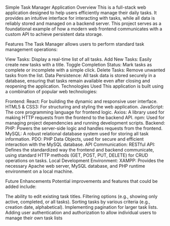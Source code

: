 Simple Task Manager Application
Overview
This is a full-stack web application designed to help users efficiently manage their daily tasks. It provides an intuitive interface for interacting with tasks, while all data is reliably stored and managed on a backend server. This project serves as a foundational example of how a modern web frontend communicates with a custom API to achieve persistent data storage.

Features
The Task Manager allows users to perform standard task management operations:

View Tasks: Display a real-time list of all tasks.
Add New Tasks: Easily create new tasks with a title.
Toggle Completion Status: Mark tasks as complete or incomplete with a simple click.
Delete Tasks: Remove unwanted tasks from the list.
Data Persistence: All task data is stored securely in a database, ensuring that tasks remain available even after closing and reopening the application.
Technologies Used
This application is built using a combination of popular web technologies:

Frontend:
React: For building the dynamic and responsive user interface.
HTML5 & CSS3: For structuring and styling the web application.
JavaScript: The core programming language for frontend logic.
Axios: A library used for making HTTP requests from the frontend to the backend API.
npm: Used for managing project dependencies and running development scripts.
Backend:
PHP: Powers the server-side logic and handles requests from the frontend.
MySQL: A robust relational database system used for storing all task information.
PDO: PHP Data Objects, used for secure and efficient interaction with the MySQL database.
API Communication:
RESTful API: Defines the standardized way the frontend and backend communicate, using standard HTTP methods (GET, POST, PUT, DELETE) for CRUD operations on tasks.
Local Development Environment:
XAMPP: Provides the necessary Apache web server, MySQL database, and PHP runtime environment on a local machine.

Future Enhancements
Potential improvements and features that could be added include:

The ability to edit existing task titles.
Filtering options (e.g., showing only active, completed, or all tasks).
Sorting tasks by various criteria (e.g., creation date, alphabetical).
Implementing pagination for larger task lists.
Adding user authentication and authorization to allow individual users to manage their own task lists
